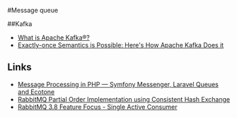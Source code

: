 #Message queue

##Kafka
- [What is Apache Kafka®?](https://www.youtube.com/watch?v=FKgi3n-FyNU)
- [Exactly-once Semantics is Possible: Here's How Apache Kafka Does it](https://www.confluent.io/blog/exactly-once-semantics-are-possible-heres-how-apache-kafka-does-it/)

## Links

- [Message Processing in PHP — Symfony Messenger, Laravel Queues and Ecotone](https://blog.devgenius.io/message-processing-in-php-symfony-messenger-laravel-queues-and-ecotone-8ca17102c5b2)
- [RabbitMQ Partial Order Implementation using Consistent Hash Exchange](https://alexravikovich.medium.com/rabbitmq-partial-order-implementation-using-consistent-hash-exchange-golang-29ab6f439021)
- [RabbitMQ 3.8 Feature Focus - Single Active Consumer](https://www.cloudamqp.com/blog/rabbitmq-3-8-feature-focus-single-active-consumer.html)
